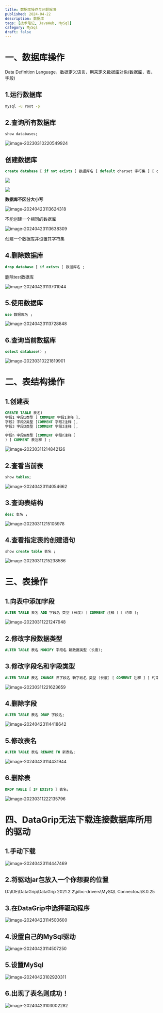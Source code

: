 ```yaml
---
title: 数据库操作与问题解决
published: 2024-04-22
description: 数据库
tags: [技术笔记, JavaWeb, MySql]
category: MySql
draft: false
---
```


# 一、数据库操作

Data Definition Language，数据定义语言，用来定义数据库对象(数据库，表，字段)

## 1.运行数据库

```bash
mysql -u root -p
```

## 2.查询所有数据库

```sql
show databases;
```

![image-20230310220549924](https://raw.githubusercontent.com/PasserByNaOH/PicGo/main/blogPic/image-20230310220549924.png)

## 创建数据库

```sql
create database [ if not exists ] 数据库名 [ default charset 字符集 ] [ collate 排序 规则 ] ;
```

![](https://raw.githubusercontent.com/PasserByNaOH/PicGo/main/blogPic/image-20230310220831192.png)

![](https://raw.githubusercontent.com/PasserByNaOH/PicGo/main/blogPic/image-20230310220931997.png)

**数据库不区分大小写**

![image-20240423113624318](https://raw.githubusercontent.com/PasserByNaOH/PicGo/main/blogPic/image-20240423113624318.png)

不能创建一个相同的数据库

![image-20240423113638309](https://raw.githubusercontent.com/PasserByNaOH/PicGo/main/blogPic/image-20240423113638309.png)

创建一个数据库并设置其字符集

## 4.删除数据库

```sql
drop database [ if exists ] 数据库名 ;
```

删除test数据库

![image-20240423113701044](https://raw.githubusercontent.com/PasserByNaOH/PicGo/main/blogPic/image-20240423113701044.png)

## 5.使用数据库

```SQL
use 数据库名 ;
```

![image-20240423113728848](https://raw.githubusercontent.com/PasserByNaOH/PicGo/main/blogPic/image-20240423113728848.png)

## 6.查询当前数据库

```sql
select database() ;
```

![image-20230310221819901](https://raw.githubusercontent.com/PasserByNaOH/PicGo/main/blogPic/image-20230310221819901.png)

# 二、表结构操作

## 1.创建表

```sql
CREATE TABLE 表名(
字段1 字段1类型 [ COMMENT 字段1注释 ],
字段2 字段2类型 [COMMENT 字段2注释 ],
字段3 字段3类型 [COMMENT 字段3注释 ],
......
字段n 字段n类型 [COMMENT 字段n注释 ]
) [ COMMENT 表注释 ] ;
```

![image-20230311214842126](https://raw.githubusercontent.com/PasserByNaOH/PicGo/main/blogPic/image-20230311214842126.png)

## 2.查看当前表

```sql
show tables;
```

![image-20240423114054662](https://raw.githubusercontent.com/PasserByNaOH/PicGo/main/blogPic/image-20240423114054662.png)

## 3.查询表结构

```sql
desc 表名 ;
```

![image-20230311215105978](https://raw.githubusercontent.com/PasserByNaOH/PicGo/main/blogPic/image-20230311215105978.png)

## 4.查看指定表的创建语句

```sql
show create table 表名 ;
```

![image-20230311215238586](https://raw.githubusercontent.com/PasserByNaOH/PicGo/main/blogPic/image-20230311215238586.png)

# 三、表操作

## 1.向表中添加字段

```sql
ALTER TABLE 表名 ADD 字段名 类型 (长度) [ COMMENT 注释 ] [ 约束 ];
```

![image-20230311221247948](https://raw.githubusercontent.com/PasserByNaOH/PicGo/main/blogPic/image-20230311221247948.png)

## 2.修改字段数据类型

```sql
ALTER TABLE 表名 MODIFY 字段名 新数据类型 (长度);
```

## 3.修改字段名和字段类型

```sql
ALTER TABLE 表名 CHANGE 旧字段名 新字段名 类型 (长度) [ COMMENT 注释 ] [ 约束 ];
```

![image-20230311221623659](https://raw.githubusercontent.com/PasserByNaOH/PicGo/main/blogPic/image-20230311221623659.png)

## 4.删除字段

```sql
ALTER TABLE 表名 DROP 字段名;
```

![image-20240423114418642](https://raw.githubusercontent.com/PasserByNaOH/PicGo/main/blogPic/image-20240423114418642.png)

## 5.修改表名

```sql
ALTER TABLE 表名 RENAME TO 新表名;
```

![image-20240423114431944](https://raw.githubusercontent.com/PasserByNaOH/PicGo/main/blogPic/image-20240423114431944.png)

## 6.删除表

```sql
DROP TABLE [ IF EXISTS ] 表名;
```

![image-20230311222135796](https://raw.githubusercontent.com/PasserByNaOH/PicGo/main/blogPic/image-20230311222135796.png)

# 四、DataGrip无法下载连接数据库所用的驱动

## 1.手动下载

![image-20240423114447469](https://raw.githubusercontent.com/PasserByNaOH/PicGo/main/blogPic/image-20240423114447469.png)

## 2.将驱动jar包放入一个你想要的位置

D:\IDE\DataGrip\DataGrip 2021.2.2\jdbc-drivers\MySQL ConnectorJ\8.0.25

## 3.在DataGrip中选择驱动程序

![image-20240423114500600](https://raw.githubusercontent.com/PasserByNaOH/PicGo/main/blogPic/image-20240423114500600.png)

## 4.设置自己的MySql驱动

![image-20240423114507250](https://raw.githubusercontent.com/PasserByNaOH/PicGo/main/blogPic/image-20240423114507250.png)

## 5.设置MySql

![image-20240423102920311](https://raw.githubusercontent.com/PasserByNaOH/PicGo/main/blogPic/image-20240423102920311.png)

## 6.出现了表名则成功！

![image-20240423103002282](https://raw.githubusercontent.com/PasserByNaOH/PicGo/main/blogPic/image-20240423103002282.png)